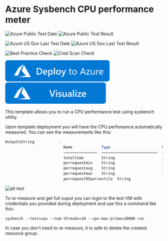 # Azure Sysbench CPU performance meter

![Azure Public Test Date](https://azurequickstartsservice.blob.core.windows.net/badges/vm-cpu-sysbench-meter/PublicLastTestDate.svg)
![Azure Public Test Result](https://azurequickstartsservice.blob.core.windows.net/badges/vm-cpu-sysbench-meter/PublicDeployment.svg)

![Azure US Gov Last Test Date](https://azurequickstartsservice.blob.core.windows.net/badges/vm-cpu-sysbench-meter/FairfaxLastTestDate.svg)
![Azure US Gov Last Test Result](https://azurequickstartsservice.blob.core.windows.net/badges/vm-cpu-sysbench-meter/FairfaxDeployment.svg)

![Best Practice Check](https://azurequickstartsservice.blob.core.windows.net/badges/vm-cpu-sysbench-meter/BestPracticeResult.svg)
![Cred Scan Check](https://azurequickstartsservice.blob.core.windows.net/badges/vm-cpu-sysbench-meter/CredScanResult.svg)

[![Deploy To Azure](https://raw.githubusercontent.com/Azure/azure-quickstart-templates/master/1-CONTRIBUTION-GUIDE/images/deploytoazure.svg?sanitize=true)](https://portal.azure.com/#create/Microsoft.Template/uri/https%3A%2F%2Fraw.githubusercontent.com%2FAzure%2Fazure-quickstart-templates%2Fmaster%2Fvm-cpu-sysbench-meter%2Fazuredeploy.json)
[![Visualize](https://raw.githubusercontent.com/Azure/azure-quickstart-templates/master/1-CONTRIBUTION-GUIDE/images/visualizebutton.svg?sanitize=true)](http://armviz.io/#/?load=https%3A%2F%2Fraw.githubusercontent.com%2FAzure%2Fazure-quickstart-templates%2Fmaster%2Fvm-cpu-sysbench-meter%2Fazuredeploy.json)

This template allows you to run a CPU performance test using sysbench utility.

Upon template deployment you will have the CPU perfomance automatically
measured. You can see the measurements like this:

```powershell
OutputsString           :
                          Name             Type                       Value
                          ===============  =========================  ==========
                          totaltime        String                     36.8515s
                          perrequestmin    String                     2.96ms
                          perrequestavg    String                     7.37ms
                          perrequestmax    String                     22.26ms
                          perrequest95percentile  String                     11.48ms
```

![alt text](images/cpuperformance.png "CPU performance measurement output")

To re-measure and get full ouput you can login to the test VM with credentials
you provided during deployment and use this a command like this:

```shell
sysbench --test=cpu --num-threads=10 --cpu-max-prime=20000 run
```

In case you don't need to re-measure, it is safe to delete the created resource
group.
